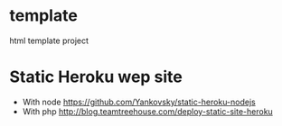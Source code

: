 # template
html template project

# Static Heroku wep site
  * With node https://github.com/Yankovsky/static-heroku-nodejs
  * With php http://blog.teamtreehouse.com/deploy-static-site-heroku
